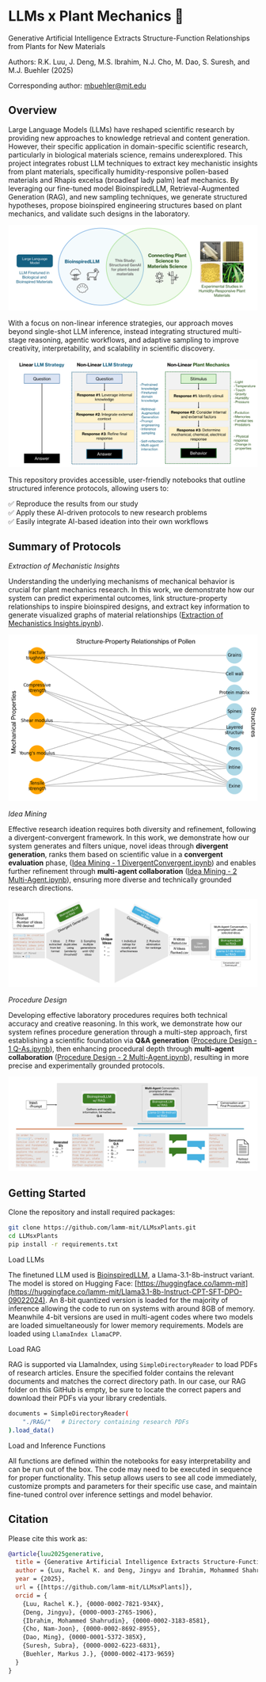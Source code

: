 # LLMs x Plant Mechanics 🌱

Generative Artificial Intelligence Extracts Structure-Function Relationships from Plants for New Materials <br>

Authors: R.K. Luu, J. Deng, M.S. Ibrahim, N.J. Cho, M. Dao, S. Suresh, and M.J. Buehler (2025)<br>

Corresponding author: mbuehler@mit.edu 

## Overview 
Large Language Models (LLMs) have reshaped scientific research by providing new approaches to knowledge retrieval and content generation. However, their specific application in domain-specific scientific research, particularly in biological materials science, remains underexplored. This project integrates robust LLM techniques to extract key mechanistic insights from plant materials, specifically humidity-responsive pollen-based materials and Rhapis excelsa (broadleaf lady palm) leaf mechanics. By leveraging our fine-tuned model BioinspiredLLM, Retrieval-Augmented Generation (RAG), and new sampling techniques, we generate structured hypotheses, propose bioinspired engineering structures based on plant mechanics, and validate such designs in the laboratory.

![Alt Text](images/overview.PNG)

With a focus on non-linear inference strategies, our approach moves beyond single-shot LLM inference, instead integrating structured multi-stage reasoning, agentic workflows, and adaptive sampling to improve creativity, interpretability, and scalability in scientific discovery.

![Alt Text](images/linearvsnonlinear.PNG)

This repository provides accessible, user-friendly notebooks that outline structured inference protocols, allowing users to:<br>

✅ Reproduce the results from our study<br>
✅ Apply these AI-driven protocols to new research problems<br>
✅ Easily integrate AI-based ideation into their own workflows<br>

## Summary of Protocols

*Extraction of Mechanistic Insights*<br>

Understanding the underlying mechanisms of mechanical behavior is crucial for plant mechanics research. In this work, we demonstrate how our system can predict experimental outcomes, link structure-property relationships to inspire bioinspired designs, and extract key information to generate visualized graphs of material relationships ([Extraction of Mechanistics Insights.ipynb](Extraction%20of%20Mechanistic%20Insights.ipynb)).

![Alt Text](images/graphgeneration.PNG)

*Idea Mining*<br>

Effective research ideation requires both diversity and refinement, following a divergent-convergent framework. In this work, we demonstrate how our system generates and filters unique, novel ideas through **divergent generation**, ranks them based on scientific value in a **convergent evaluation** phase, ([Idea Mining - 1 DivergentConvergent.ipynb](Idea%20Mining%20-%201%20DivergentConvergent.ipynb)) and enables further refinement through **multi-agent collaboration** ([Idea Mining - 2 Multi-Agent.ipynb](Idea%20Mining%20-%202%20Multi-Agent.ipynb)), ensuring more diverse and technically grounded research directions.

![Alt Text](images/ideamining.PNG)

*Procedure Design*<br>

Developing effective laboratory procedures requires both technical accuracy and creative reasoning. In this work, we demonstrate how our system refines procedure generation through a multi-step approach, first establishing a scientific foundation via **Q&A generation** ([Procedure Design - 1 Q-As.ipynb](Procedure%20Design%20-%201%20Q-As.ipynb)), then enhancing procedural depth through **multi-agent collaboration** ([Procedure Design - 2 Multi-Agent.ipynb](Procedure%20Design%20-%202%20Multi-Agent.ipynb)), resulting in more precise and experimentally grounded protocols.

![Alt Text](images/proceduredesign.PNG)

## Getting Started

Clone the repository and install required packages:

```bash
git clone https://github.com/lamm-mit/LLMsxPlants.git
cd LLMsxPlants
pip install -r requirements.txt
```
Load LLMs<br>

The finetuned LLM used is [BioinspiredLLM](https://doi.org/10.1002/advs.202306724), a Llama-3.1-8b-instruct variant. The model is stored on Hugging Face: [https://huggingface.co/lamm-mit](https://huggingface.co/lamm-mit/Llama3.1-8b-Instruct-CPT-SFT-DPO-09022024). An 8-bit quantized version is loaded for the majority of inference allowing the code to run on systems with around 8GB of memory. Meanwhile 4-bit versions are used in multi-agent codes where two models are loaded simueltaneously for lower memory requirements. Models are loaded using `LlamaIndex LlamaCPP`.<br>

Load RAG<br>

RAG is supported via LlamaIndex, using `SimpleDirectoryReader` to load PDFs of research articles. Ensure the specified folder contains the relevant documents and matches the correct directory path. In our case, our RAG folder on this GitHub is empty, be sure to locate the correct papers and download their PDFs via your library credentials. 

```bash
documents = SimpleDirectoryReader(
    "./RAG/"   # Directory containing research PDFs
).load_data()
```
Load and Inference Functions<br>

All functions are defined within the notebooks for easy interpretability and can be run out of the box. The code may need to be executed in sequence for proper functionality. This setup allows users to see all code immediately, customize prompts and parameters for their specific use case, and maintain fine-tuned control over inference settings and model behavior.

## Citation
Please cite this work as: 

```bibtex
@article{luu2025generative,
  title = {Generative Artificial Intelligence Extracts Structure-Function Relationships from Plants for New Materials},
  author = {Luu, Rachel K. and Deng, Jingyu and Ibrahim, Mohammed Shahrudin and Cho, Nam-Joon and Dao, Ming and Suresh, Subra and Buehler, Markus J.},
  year = {2025},
  url = {[https://github.com/lamm-mit/LLMsxPlants]},
  orcid = {
    {Luu, Rachel K.}, {0000-0002-7821-934X},
    {Deng, Jingyu}, {0000-0003-2765-1906},
    {Ibrahim, Mohammed Shahrudin}, {0000-0002-3183-8581},
    {Cho, Nam-Joon}, {0000-0002-8692-8955},
    {Dao, Ming}, {0000-0001-5372-385X},
    {Suresh, Subra}, {0000-0002-6223-6831},
    {Buehler, Markus J.}, {0000-0002-4173-9659}
  }
}

